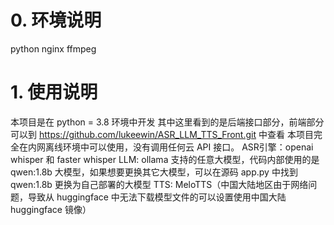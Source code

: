# 0. 环境说明
python
nginx
ffmpeg

# 1. 使用说明
本项目是在 python = 3.8 环境中开发
其中这里看到的是后端接口部分，前端部分可以到 https://github.com/lukeewin/ASR_LLM_TTS_Front.git 中查看
本项目完全在内网离线环境中可以使用，没有调用任何云 API 接口。
ASR引擎：openai whisper 和 faster whisper
LLM: ollama 支持的任意大模型，代码内部使用的是 qwen:1.8b 大模型，如果想要更换其它大模型，可以在源码 app.py 中找到 qwen:1.8b 更换为自己部署的大模型
TTS: MeloTTS（中国大陆地区由于网络问题，导致从 huggingface 中无法下载模型文件的可以设置使用中国大陆 huggingface 镜像）
